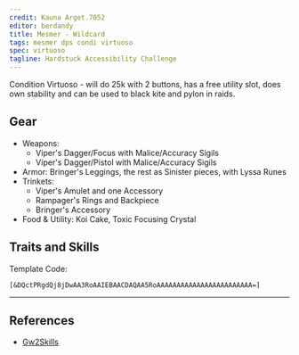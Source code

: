 ```yaml
---
credit: Kauna Arget.7052
editor: berdandy
title: Mesmer - Wildcard
tags: mesmer dps condi virtuoso
spec: virtuoso
tagline: Hardstuck Accessibility Challenge
---
```


Condition Virtuoso - will do 25k with 2 buttons, has a free utility slot, does own stability and can be used to black kite and pylon in raids.

## Gear

- Weapons: 
  - Viper's Dagger/Focus with Malice/Accuracy Sigils
  - Viper's Dagger/Pistol with Malice/Accuracy Sigils
- Armor: Bringer's Leggings, the rest as Sinister pieces, with Lyssa Runes
- Trinkets:
  - Viper's Amulet and one Accessory
  - Rampager's Rings and Backpiece
  - Bringer's Accessory
- Food & Utility: Koi Cake, Toxic Focusing Crystal

## Traits and Skills

Template Code:

`[&DQctPRgdQj8jDwAA3RoAAIEBAACDAQAA5RoAAAAAAAAAAAAAAAAAAAAAAAA=]`

---

<div
  data-armory-embed='skills'
  data-armory-ids='21750,45425,10232,10234,24755'
>
</div>
<div
  data-armory-embed='specializations'
  data-armory-ids='45,24,66'
  data-armory-45-traits='670,669,1687'
  data-armory-24-traits='721,1690,733'
  data-armory-66-traits='2202,2207,2223'
>
</div>
<script async src='https://unpkg.com/armory-embeds@^0.x.x/armory-embeds.js'></script>



## References

- [Gw2Skills](http://gw2skills.net/editor/?PiBBg2hrlVwWZIsEmLe6XdxfA-zRhYNhgC5L0LzoHFVEk5YEJFCVBanFYOrA-e)
